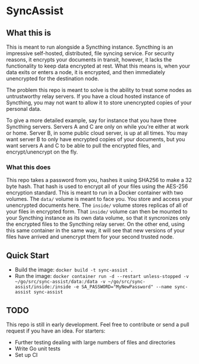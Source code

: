 # SyncAssist

## What this is

This is meant to run alongside a Syncthing instance. Syncthing is an impressive self-hosted, distributed, file syncing service. For security reasons, it encrypts your documents in transit, however, it lacks the functionality to keep data encrypted at rest. What this means is, when your data exits or enters a node, it is encrypted, and then immediately unencrypted for the destination node.

The problem this repo is meant to solve is the ability to treat some nodes as untrustworthy relay servers. If you have a cloud hosted instance of Syncthing, you may not want to allow it to store unencrypted copies of your personal data. 

To give a more detailed example, say for instance that you have three Syncthing servers. Servers A and C are only on while you're either at work or home. Server B, in some public cloud server, is up at all times. You may want server B to only have encrypted copies of your documents, but you want servers A and C to be able to pull the encrypted files, and encrypt/unencrypt on the fly.

### What this does

This repo takes a password from you, hashes it using SHA256 to make a 32 byte hash. That hash is used to encrypt all of your files using the AES-256 encryption standard. This is meant to run in a Docker container with two volumes. The `data/` volume is meant to face you. You store and access your unencrypted documents here. The `inside/` volume stores replicas of all of your files in encrypted form. That `inside/` volume can then be mounted to your Syncthing instance as its own data volume, so that it syncronizes only the encrypted files to the Syncthing relay server. On the other end, using this same container in the same way, it will see that new versions of your files have arrived and unencrypt them for your second trusted node.

 ## Quick Start

 - Build the image: `docker build -t sync-assist .`
 - Run the image: `docker container run -d --restart unless-stopped -v ~/go/src/sync-assist/data:/data -v ~/go/src/sync-assist/inside:/inside -e SA_PASSWORD="MyNewPassword" --name sync-assist sync-assist`

## TODO

This repo is still in early development. Feel free to contribute or send a pull request if you have an idea. For starters:

 - Further testing dealing with large numbers of files and directories
 - Write Go unit tests
 - Set up CI
